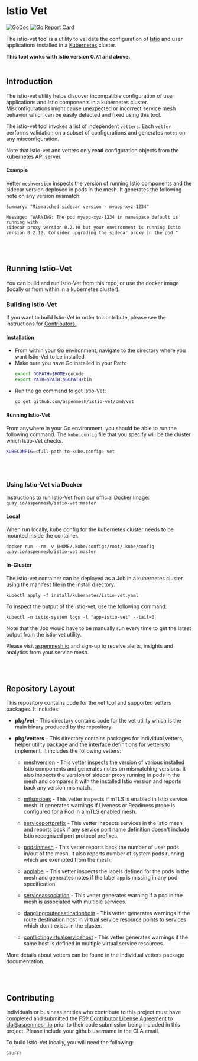 # Istio Vet

[![GoDoc](https://godoc.org/github.com/aspenmesh/istio-vet?status.svg)](https://godoc.org/github.com/aspenmesh/istio-vet)
[![Go Report Card](https://goreportcard.com/badge/github.com/aspenmesh/istio-vet)](https://goreportcard.com/report/github.com/aspenmesh/istio-vet)

The istio-vet tool is a utility to validate the configuration of [Istio](https://Istio.io/)
and user applications installed in a [Kubernetes](https://kubernetes.io/)
cluster.

**This tool works with Istio version 0.7.1 and above.**
<br>
<br>

## Introduction

The istio-vet utility helps discover incompatible configuration of user
applications and Istio components in a kubernetes cluster. Misconfigurations
might cause unexpected or incorrect service mesh behavior which can be easily
detected and fixed using this tool.

The istio-vet tool invokes a list of independent `vetters`. Each `vetter`
performs validation on a subset of configurations and generates `notes`
on any misconfiguration.

Note that istio-vet and vetters only **read** configuration objects from
the kubernetes API server.

#### Example

Vetter `meshversion` inspects the version of running Istio components and the
sidecar version deployed in pods in the mesh. It generates the following
note on any version mismatch:

```shell
Summary: "Mismatched sidecar version - myapp-xyz-1234"

Message: "WARNING: The pod myapp-xyz-1234 in namespace default is running with
sidecar proxy version 0.2.10 but your environment is running Istio
version 0.2.12. Consider upgrading the sidecar proxy in the pod."
```
<br>
<br>

## Running Istio-Vet

You can build and run Istio-Vet from this repo, or use the docker image (locally or from within in a kubernetes cluster).


### Building Istio-Vet

If you want to build Istio-Vet in order to contribute, please see the instructions for [Contributors.](https://github.com/aspenmesh/istio-vet#contributing)

#### Installation

* From within your Go environment, navigate to the directory where you want Istio-Vet to be installed.
* Make sure you have Go installed in your Path:
    ```bash
    export GOPATH=$HOME/gocode
    export PATH=$PATH:$GOPATH/bin
    ```
* Run the go command to get Istio-Vet:
    ```bash
    go get github.com/aspenmesh/istio-vet/cmd/vet
    ```

#### Running Istio-Vet
From anywhere in your Go environment, you should be able to run the following command. The `kube.config` file that you specify will be the cluster which Istio-Vet checks.

  ```bash
  KUBECONFIG=<full-path-to-kube.config> vet
  ```
<br>
<br>

### Using Istio-Vet via Docker

Instructions to run Istio-Vet from our official Docker Image:  `quay.io/aspenmesh/istio-vet:master`
#### Local

When run locally, kube config for the kubernetes cluster needs to be mounted
inside the container.

```shell
docker run --rm -v $HOME/.kube/config:/root/.kube/config quay.io/aspenmesh/istio-vet:master
```

#### In-Cluster

The istio-vet container can be deployed as a Job in a kubernetes cluster using
the manifest file in the install directory.

```shell
kubectl apply -f install/kubernetes/istio-vet.yaml
```

To inspect the output of the istio-vet, use the following command:

```shell
kubectl -n istio-system logs -l "app=istio-vet" --tail=0
```

Note that the Job would have to be manually run every time to get the latest output
from the istio-vet utility.

Please visit [aspenmesh.io](https://aspenmesh.io/) and sign-up to receive
alerts, insights and analytics from your service mesh.

<br>
<br>

## Repository Layout

This repository contains code for the vet tool and supported vetters packages.
It includes:

* **pkg/vet** - This directory contains code for the vet utility which is the
  main binary produced by the repository.

* **pkg/vetters** - This directory contains packages for individual vetters,
  helper utility package and the interface definitions for vetters to implement.
  It includes the following vetters:

  * [meshversion](https://github.com/aspenmesh/istio-vet/blob/master/pkg/vetter/meshversion/README.md) -
    This vetter inspects the version of various installed
    Istio components and generates notes on mismatching versions. It also inspects
    the version of sidecar proxy running in pods in the mesh and compares it
    with the installed Istio version and reports back any version mismatch.

  * [mtlsprobes](https://github.com/aspenmesh/istio-vet/blob/master/pkg/vetter/mtlsprobes/README.md) -
    This vetter inspects if mTLS is enabled in Istio service mesh.
    It generates warnings if Liveness or Readiness probe is configured for a Pod
    in a mTLS enabled mesh.

  * [serviceportprefix](https://github.com/aspenmesh/istio-vet/blob/master/pkg/vetter/serviceportprefix/README.md) -
    This vetter inspects services in the Istio mesh and reports back if any
    service port name definition doesn't include Istio recognized port protocol prefixes.

  * [podsinmesh](https://github.com/aspenmesh/istio-vet/blob/master/pkg/vetter/podsinmesh/README.md) -
    This vetter reports back the number of user pods in/out of
    the mesh. It also reports number of system pods running which are exempted
    from the mesh.

  * [applabel](https://github.com/aspenmesh/istio-vet/blob/master/pkg/vetter/applabel/README.md) -
    This vetter inspects the labels defined for the pods in the mesh and
    generates notes if the label `app` is missing in any pod specification.

  * [serviceassociation](https://github.com/aspenmesh/istio-vet/blob/master/pkg/vetter/serviceassociation/README.md) -
    This vetter generates warning if a pod in the mesh is associated with
    multiple services.

  * [danglingroutedestinationhost](https://github.com/aspenmesh/istio-vet/blob/master/pkg/vetter/danglingroutedestinationhost/README.md) -
    This vetter generates warnings if the route destination host in virtual service resource points to services which don't exists in the cluster.

  * [conflictingvirtualservicehost](https://github.com/aspenmesh/istio-vet/blob/master/pkg/vetter/conflictingvirtualservicehost/README.md) -
    This vetter generates warnings if the same host is defined in multiple
    virtual service resources.

More details about vetters can be found in the individual vetters package
documentation.

<br>
<br>

## Contributing
Individuals or business entities who contribute to this project must have
completed and submitted the [F5® Contributor License Agreement](https://github.com/aspenmesh/cla/raw/master/f5-cla.pdf)
to [cla@aspenmesh.io](mailto:cla@aspenmesh.io) prior to their code submission
being included in this project. Please include your github username in the CLA email.

To build Istio-Vet locally, you will need the following:
```bash
STUFF!
```
